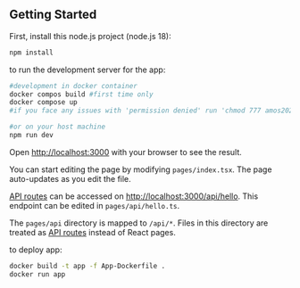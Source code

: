 ## Getting Started

First, install this node.js project (node.js 18):

```bash
npm install
```



to run the development server for the app:

```bash
#development in docker container
docker compos build #first time only
docker compose up
#if you face any issues with 'permission denied' run 'chmod 777 amos2023ss04-kubernetes-inventory-taker'

#or on your host machine
npm run dev
```

Open [http://localhost:3000](http://localhost:3000) with your browser to see the result.

You can start editing the page by modifying `pages/index.tsx`. The page auto-updates as you edit the file.

[API routes](https://nextjs.org/docs/api-routes/introduction) can be accessed on [http://localhost:3000/api/hello](http://localhost:3000/api/hello). This endpoint can be edited in `pages/api/hello.ts`.

The `pages/api` directory is mapped to `/api/*`. Files in this directory are treated as [API routes](https://nextjs.org/docs/api-routes/introduction) instead of React pages.



to deploy app:
```bash
docker build -t app -f App-Dockerfile .
docker run app
```


